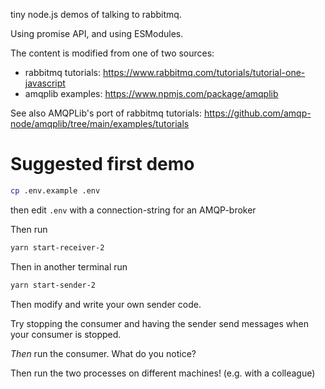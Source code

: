 tiny node.js demos of talking to rabbitmq.

Using promise API, and using ESModules.

The content is modified from one of two sources:

-   rabbitmq tutorials: https://www.rabbitmq.com/tutorials/tutorial-one-javascript
-   amqplib examples: https://www.npmjs.com/package/amqplib

See also AMQPLib's port of rabbitmq tutorials: https://github.com/amqp-node/amqplib/tree/main/examples/tutorials

# Suggested first demo

```bash
cp .env.example .env
```

then edit `.env` with a connection-string for an AMQP-broker

Then run

```bash
yarn start-receiver-2
```

Then in another terminal run

```bash
yarn start-sender-2
```

Then modify and write your own sender code.

Try stopping the consumer and having the sender send messages when your consumer is stopped.

_Then_ run the consumer. What do you notice?

Then run the two processes on different machines! (e.g. with a colleague)
